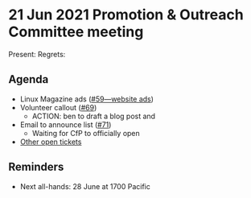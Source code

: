 # 21 Jun 2021 Promotion & Outreach Committee meeting

Present:
Regrets:

## Agenda

* Linux Magazine ads ([#59—website ads](https://github.com/SeaGL/organization/issues/59))
* Volunteer callout ([#69](https://github.com/SeaGL/organization/issues/69))
    * ACTION: ben to draft a blog post and 
* Email to announce list ([#71](https://github.com/SeaGL/organization/issues/71))
    * Waiting for CfP to officially open
* [Other open tickets](https://github.com/SeaGL/organization/issues?q=is%3Aissue+is%3Aopen+label%3AOutreach)

## Reminders

* Next all-hands: 28 June at 1700 Pacific

